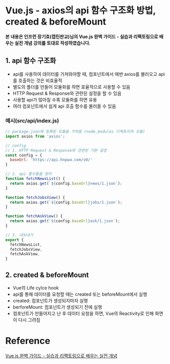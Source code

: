 # Vue.js - axios의 api 함수 구조화 방법, created & beforeMount

**본 내용은 인프런 장기효(캡틴판교)님의 Vue.js 완벽 가이드 - 실습과 리팩토링으로 배우는 실전 개념 강의를 토대로 작성하였습니다.**



## 1. api 함수 구조화

* api를 사용하여 데이터를 가져와야할 때, 컴포넌트에서 매번 axios를 불러오고 api를 호출하는 것은 비효율적
* 별도의 폴더를 만들어 모듈화를 하면 효율적으로 사용할 수 있음
* HTTP Request & Response와 관련된 설정을 할 수 있음
* 사용할 api가 많아질 수록 모듈화를 하면 유용
* 여러 컴포넌트에서 쉽게 api 호출 함수를 불러올 수 있음



### 예시(src/api/index.js)

```JavaScript
// package.json에 등록된 모듈을 가져옴 (node_modules 디렉토리의 모듈)
import axios from 'axios';

// config
// 1. HTTP Request & Response와 관련된 기본 설정
const config = {
  baseUrl: 'https://api.hnpwa.com/v0/'
}

// 2. api 함수들을 정리
function fetchNewsList() {
  return axios.get(`${config.baseUrl}news/1.json`);
}

function fetchJobsView() {
  return axios.get(`${config.baseUrl}jobs/1.json`);
}

function fetchAskView() {
  return axios.get(`${config.baseUrl}ask/1.json`);
}

// 3. 내보내기
export {
  fetchNewsList,
  fetchJobsView,
  fetchAskView,
}
```



## 2. created & beforeMount

* Vue의 Life cylce hook
* api를 통해 데이터를 요청할 때는 created 또는 beforeMount에서 실행
* created: 컴포넌트가 생성되지마자 실행
* berforeMount: 컴포넌트가 생성되기 전에 실행
* 컴포넌트가 만들어지고 난 후 데이터 요청을 하면, Vue의 Reactivity로 인해 화면이 다시 그려짐



# Reference

[Vue.js 완벽 가이드 - 실습과 리팩토링으로 배우는 실전 개념](https://www.inflearn.com/course/vue-js/dashboard)

